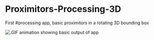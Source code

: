 # Proximitors-Processing-3D
First #processing app, basic proximitors in a rotating 3D bounding box

![.GIF animation showing basic output of app](https://github.com/jconnolly-bond/Proximitors-Processing-3D/blob/master/proximitors3d_1.gif)
